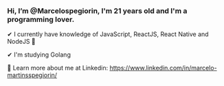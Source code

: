 <h3>Hi, I’m @Marcelospegiorin, I'm 21 years old and I'm a programming lover. </h3>

✔ I currently have knowledge of JavaScript, ReactJS, React Native and NodeJS 💭

✔ I'm studying Golang

📢 Learn more about me at Linkedin: https://www.linkedin.com/in/marcelo-martinsspegiorin/


<!---
Marcelospegiorin/Marcelospegiorin is a ✨ special ✨ repository because its `README.md` (this file) appears on your GitHub profile.
You can click the Preview link to take a look at your changes.
--->
